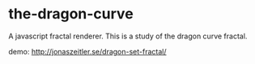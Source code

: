the-dragon-curve
================

A javascript fractal renderer. This is a study of the dragon curve fractal.

demo: http://jonaszeitler.se/dragon-set-fractal/
